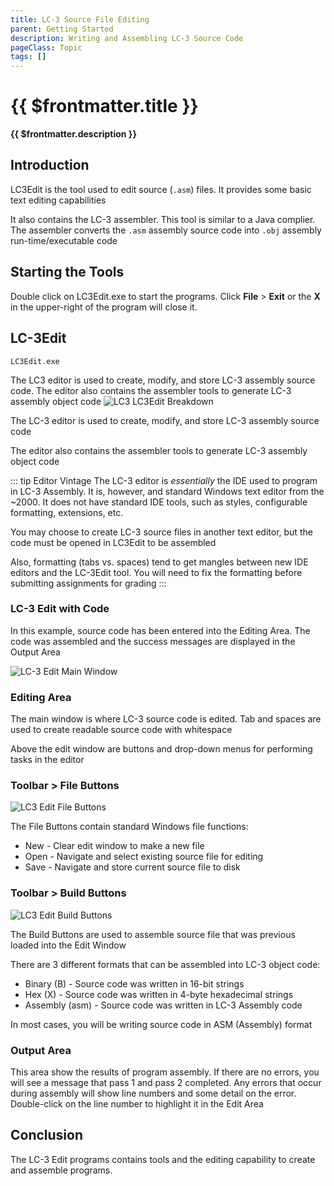 ```yaml
---
title: LC-3 Source File Editing
parent: Getting Started
description: Writing and Assembling LC-3 Source Code
pageClass: Topic
tags: []
---
```


# {{ $frontmatter.title }}
**{{ $frontmatter.description }}**

<KeyConcepts :ConceptArray= "[
  {
  Concept:'LC-3 Edit is the editing tool used for this course',
  Details:'Assembly programs are created in LC-3 Edit. They can be saved and loaded'
},
{
  Concept:'LC-3 Edit also assembles the source code',
  Details:'Assembling source code results in an object file that can be loaded into the Simulate tool for execution. Assembling is similar to compiling java source code'
}]" />

## Introduction

LC3Edit is the tool used to edit source (```.asm```) files. It provides some basic text editing capabilities

It also contains the LC-3 assembler. This tool is similar to a Java complier. The assembler converts the ```.asm``` assembly source code into ```.obj``` assembly run-time/executable code

## Starting the Tools
Double click on LC3Edit.exe to start the programs.
Click **File** > **Exit** or the **X** in the upper-right of the program will close it.


## LC-3Edit
```LC3Edit.exe```

The LC3 editor is used to create, modify, and store LC-3 assembly source code. The editor also contains the assembler tools to generate LC-3 assembly object code
![LC3 LC3Edit Breakdown](/images/AssemblyProgramming/GettingStarted/LC3Edit_Breakdown.jpg)

The LC-3 editor is used to create, modify, and store LC-3 assembly source code

The editor also contains the assembler tools to generate LC-3 assembly object code

::: tip Editor Vintage
The LC-3 editor is *essentially* the IDE used to program in LC-3 Assembly. It is, however, and standard Windows text editor from the ~2000. It does not have standard IDE tools, such as styles, configurable formatting, extensions, etc.

You may choose to create LC-3 source files in another text editor, but the code must be opened in LC3Edit to be assembled

Also, formatting (tabs vs. spaces) tend to get mangles between new IDE editors and the LC-3Edit tool. You will need to fix the formatting before submitting assignments for grading
:::

### LC-3 Edit with Code
In this example, source code has been entered into the Editing Area. The code was assembled and the success messages are displayed in the Output Area

![LC-3 Edit Main Window](/images/AssemblyProgramming/GettingStarted/LC3EditMain.png)

### Editing Area
The main window is where LC-3 source code is edited. Tab and spaces are used to create readable source code with whitespace

Above the edit window are buttons and drop-down menus for performing tasks in the editor

### Toolbar > File Buttons
![LC3 Edit File Buttons](/images/AssemblyProgramming/GettingStarted/LC3EditFileBtns.png)

The File Buttons contain standard Windows file functions:
* New - Clear edit window to make a new file
* Open - Navigate and select existing source file for editing
* Save - Navigate and store current source file to disk

### Toolbar > Build Buttons
![LC3 Edit Build Buttons](/images/AssemblyProgramming/GettingStarted/LC3EditBuildBtns.png)

The Build Buttons are used to assemble source file that was previous loaded into the Edit Window

There are 3 different formats that can be assembled into LC-3 object code:
* Binary (B) - Source code was written in 16-bit strings
* Hex (X) - Source code was written in 4-byte hexadecimal strings
* Assembly (asm) - Source code was written in LC-3 Assembly code

In most cases, you will be writing source code in ASM (Assembly) format

### Output Area

This area show the results of program assembly. If there are no errors, you will see a message that pass 1 and pass 2 completed. Any errors that occur during assembly will show line numbers and some detail on the error. Double-click on the line number to highlight it in the Edit Area

## Conclusion

The LC-3 Edit programs contains tools and the editing capability to create and assemble programs.